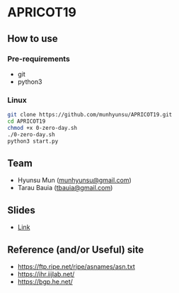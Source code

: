# APRICOT19

## How to use

### Pre-requirements
- git
- python3

### Linux
```bash
git clone https://github.com/munhyunsu/APRICOT19.git
cd APRICOT19
chmod +x 0-zero-day.sh
./0-zero-day.sh
python3 start.py
```

## Team
- Hyunsu Mun (munhyunsu@gmail.com)
- Tarau Bauia (tbauia@gmail.com)

## Slides
- [Link](https://drive.google.com/open?id=1-COftdOsldGbNZr2bzv6FpD_ByBK-UWf)

## Reference (and/or Useful) site
- https://ftp.ripe.net/ripe/asnames/asn.txt
- https://ihr.iijlab.net/
- https://bgp.he.net/

